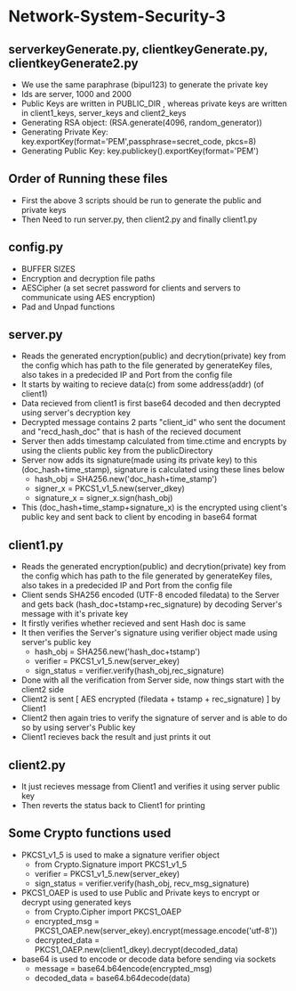 # Network-System-Security-3

## serverkeyGenerate.py, clientkeyGenerate.py, clientkeyGenerate2.py
- We use the same paraphrase (bipul123) to generate the private key  
- Ids are server, 1000 and 2000  
- Public Keys are written in PUBLIC_DIR , whereas private keys are written in client1_keys, server_keys and client2_keys  
- Generating RSA object: (RSA.generate(4096, random_generator))  
- Generating Private Key: key.exportKey(format='PEM',passphrase=secret_code, pkcs=8)  
- Generating Public Key: key.publickey().exportKey(format='PEM')  

## Order of Running these files
- First the above 3 scripts should be run to generate the public and private keys
- Then Need to run server.py, then client2.py and finally client1.py

## config.py
- BUFFER SIZES
- Encryption and decryption file paths
- AESCipher (a set secret password for clients and servers to communicate using AES encryption)
- Pad and Unpad functions
## server.py
- Reads the generated encryption(public) and decrytion(private) key from the config which has path to the file generated by generateKey files, also takes in a predecided IP and Port from the config file
- It starts by waiting to recieve data(c) from some address(addr) (of client1)
- Data recieved from client1 is first base64 decoded and then decrypted using server's decryption key
- Decrypted message contains 2 parts "client_id" who sent the document and "recd_hash_doc" that is hash of the recieved document
- Server then adds timestamp calculated from time.ctime and encrypts by using the clients public key from the publicDirectory
- Server now adds its signature(made using its private key) to this (doc_hash+time_stamp), signature is calculated using these lines below
  - hash_obj = SHA256.new('doc_hash+time_stamp')
  - signer_x = PKCS1_v1_5.new(server_dkey)
  - signature_x = signer_x.sign(hash_obj)
- This (doc_hash+time_stamp+signature_x) is the encrypted using client's public key and sent back to client by encoding in base64 format
## client1.py
- Reads the generated encryption(public) and decrytion(private) key from the config which has path to the file generated by generateKey files, also takes in a predecided IP and Port from the config file
- Client sends SHA256 encoded (UTF-8 encoded filedata) to the Server and gets back (hash_doc+tstamp+rec_signature) by decoding Server's message with it's private key
- It firstly verifies whether recieved and sent Hash doc is same
- It then verifies the Server's signature using verifier object made using server's public key
  - hash_obj = SHA256.new('hash_doc+tstamp')
  - verifier = PKCS1_v1_5.new(server_ekey)
  - sign_status =  verifier.verify(hash_obj,rec_signature)
- Done with all the verification from Server side, now things start with the client2 side
- Client2 is sent [ AES encrypted (filedata + tstamp  + rec_signature) ] by Client1
- Client2 then again tries to verify the signature of server and is able to do so by using server's Public key
- Client1 recieves back the result and just prints it out
## client2.py
- It just recieves message from Client1 and verifies it using server public key
- Then reverts the status back to Client1 for printing

## Some Crypto functions used
- PKCS1_v1_5 is used to make a signature verifier object
  - from Crypto.Signature import PKCS1_v1_5
  - verifier = PKCS1_v1_5.new(server_ekey)
  - sign_status = verifier.verify(hash_obj, recv_msg_signature)
- PKCS1_OAEP is used to use Public and Private keys to encrypt or decrypt using generated keys
  - from Crypto.Cipher import PKCS1_OAEP
  - encrypted_msg = PKCS1_OAEP.new(server_ekey).encrypt(message.encode('utf-8'))
  - decrypted_data = PKCS1_OAEP.new(client1_dkey).decrypt(decoded_data)
- base64 is used to encode or decode data before sending via sockets
  - message = base64.b64encode(encrypted_msg)
  - decoded_data = base64.b64decode(data)

